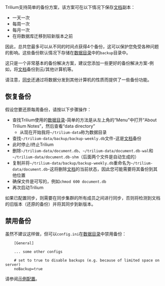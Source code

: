 Trilium支持简单的备份方案，该方案可在以下情况下保存[文档](./文档.md)副本：

*   一天一次
*   每周一次
*   每月一次
*   在将数据库迁移到较新版本之前

因此，总共您最多可以从不同的时间点获得4个备份，这可以保护您免受各种问题的影响。这些备份默认情况下存储在[数据目录](./数据目录.md)中的`backup`目录中。

这只是一个非常基本的备份解决方案，建议您添加一些更好的备份解决方案-例如，将[文档](./文档.md)备份到云/其他计算机等。

请注意，[同步](./同步.md)还通过将数据分发到其他计算机的性质而提供了一些备份功能。

**恢复备份**
--------

假设您要还原每周备份，请按以下步骤操作：

*   查找Trilium使用的[数据目录](./数据目录.md)-简单的方法是从左上角的“Menu”中打开“About Trilium Notes”，然后查看“data directory”
    *   从现在开始我将`~/trilium-data`称为数据目录
*   查找`~/trilium-data/backup/backup-weekly.db`文件-这是[文档](./文档.md)备份
*   此时停止/终止Trilium
*   删除`~/trilium-data/document.db`、`~/trilium-data/document.db-wal`和`~/trilium-data/document.db-shm`（后面两个文件是自动生成的）
*   复制并将`~/trilium-data/backup/backup-weekly.db`重命名为`~/trilium-data/document.db`-这将删除[文档](./文档.md)的当前状态，因此您可能需要将其备份到其他位置
*   确保文件是可写的，例如`chmod 600 document.db`
*   再次启动Trilium

如果已配置同步，则需要在同步集群的所有成员之间进行同步，否则将检测到文档的旧版本（还原的备份）并将其同步到新版本。

**禁用备份**
--------

虽然不建议这样做，但可以`config.ini`在[数据目录](./数据目录.md)中禁用备份：
```
    [General]
    
    ... some other configs
    
    # set to true to disable backups (e.g. because of limited space on server)
    noBackup=true
```
请参阅[示例配置](https://github.com/zadam/trilium/blob/master/config-sample.ini)。